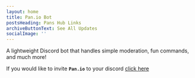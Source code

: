 ```yaml
---
layout: home
title: Pan.io Bot
postsHeading: Pans Hub Links
archiveButtonText: See All Updates
socialImage: ''
---
```

A lightweight [](https://11ty.io)Discord bot that handles simple moderation, fun commands, and much more! 

If you would like to invite **`Pan.io`** to your discord [click here](https://discordapp.com/api/oauth2/authorize?client_id=689679710871093254&permissions=8&scope=bot)
